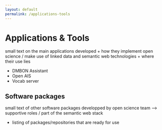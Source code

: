 ```yaml
---
layout: default
permalink: /applications-tools
---
```


# Applications & Tools

small text on the main applications developed + how they implement open science / make use of linked data and semantic web technologies + where their use lies

- DMBON Assistant
- Open AIS
- Vocab server

## Software packages

small text of other software packages developped by open science team --> supportive roles / part of the semantic web stack

- listing of packages/repositories that are ready for use
